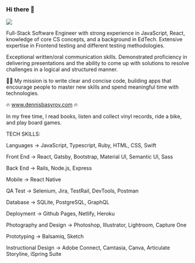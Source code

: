 ### Hi there 👋

![](https://komarev.com/ghpvc/?username=kastergarta&color=orange)

Full-Stack Software Engineer with strong experience in JavaScript, React, knowledge of core CS concepts, and a background in EdTech. Extensive expertise in Frontend testing and different testing methodologies.

Exceptional written/oral communication skills. Demonstrated proficiency in delivering presentations and the ability to come up with solutions to resolve challenges in a logical and structured manner.

🧑‍💻 My mission is to write clear and concise code, building apps that encourage people to master new skills and spend meaningful time with technologies.

🔥 www.dennisbasyrov.com 🔥

In my free time, I read books, listen and collect vinyl records, ride a bike, and play board games.

TECH SKILLS:

Languages → JavaScript, Typescript, Ruby, HTML, CSS, Swift

Front End → React, Gatsby, Bootstrap, Material UI, Semantic UI, Sass

Back End → Rails, Node.js, Express

Mobile → React Native

QA Test → Selenium, Jira, TestRail, DevTools, Postman

Database → SQLite, PostgreSQL, GraphQL

Deployment → Github Pages, Netlify, Heroku

Photography and Design → Photoshop, Illustrator, Lightroom, Capture One

Prototyping → Balsamiq, Sketch

Instructional Design → Adobe Connect, Camtasia, Canva, Articulate Storyline, iSpring Suite
